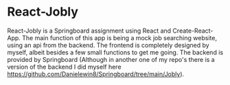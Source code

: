# React-Jobly

React-Jobly is a Springboard assignment using React and Create-React-App. The main function of this app is being a mock job searching website, using an api from the backend. The frontend is completely designed by myself, albeit besides a few small functions to get me going. The backend is provided by Springboard (Although in another one of my repo's there is a version of the backend I did myself here https://github.com/Danielewin8/Springboard/tree/main/Jobly). 
